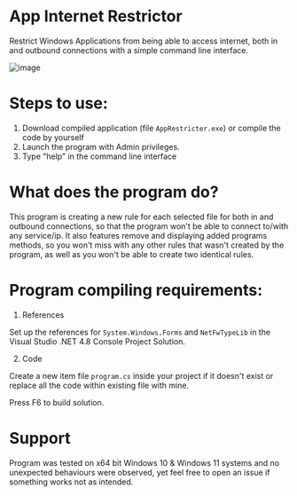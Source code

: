 # App Internet Restrictor
Restrict Windows Applications from being able to access internet, both in and outbound connections with a simple command line interface.

![image](https://github.com/anestercommprod/AppInternetRestrictor/assets/108794312/257197f5-4c88-4774-9e77-eb3c41fbb750)

# Steps to use:
1. Download compiled application (file `AppRestricter.exe`) or compile the code by yourself
2. Launch the program with Admin privileges.
3. Type "help" in the command line interface

# What does the program do?

This program is creating a new rule for each selected file for both in and outbound connections, so that the program won't be able to connect to/with any service/ip.
It also features remove and displaying added programs methods, so you won't miss with any other rules that wasn't created by the program, as well as you won't be able to create two identical rules. 

# Program compiling requirements:
1. References
   
Set up the references for `System.Windows.Forms` and  `NetFwTypeLib` in the Visual Studio .NET 4.8 Console Project Solution.

2. Code
   
Create a new item file `program.cs` inside your project if it doesn't exist or replace all the code within existing file with mine.

Press F6 to build solution.

# Support

Program was tested on x64 bit Windows 10 & Windows 11 systems and no unexpected behaviours were observed, yet feel free to open an issue if something works not as intended.
